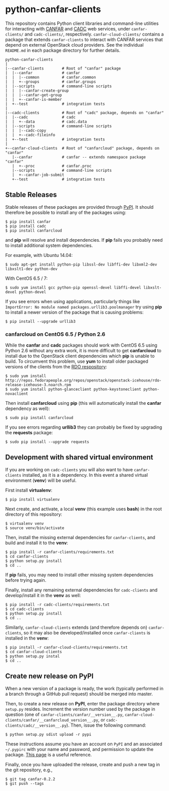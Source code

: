 # python-canfar-clients
This repository contains Python client libraries and command-line utilities for interacting with [CANFAR](http://www.canfar.phys.uvic.ca/) and [CADC](http://www.cadc-ccda.hia-iha.nrc-cnrc.gc.ca/) web services, under `canfar-clients/` and `cadc-clients/`, respectively. `canfar-cloud-clients/` contains a package that extends `canfar-clients` to interact with CANFAR services that depend on external OpenStack cloud providers. See the individual `README.md` in each package directory for further details.

```
python-canfar-clients
|
|--canfar-clients        # Root of "canfar" package
|  |--canfar             # canfar
|  |  |--common          # canfar.common
|  |  +--groups          # canfar.groups
|  |--scripts            # command-line scripts
|  |  |--canfar-create-group
|  |  |--canfar-get-group
|  |  +--canfar-is-member
|  +--test               # integration tests
|
|--cadc-clients          # Root of "cadc" package, depends on "canfar"
|  |--cadc               # cadc
|  |  +--data            # cadc.data
|  |--scripts            # command-line scripts
|  |  |--cadc-copy
|  |  +--cadc-fileinfo
|  +--test               # integration tests
|
+--canfar-cloud-clients  # Root of "canfarcloud" package, depends on "canfar"
   |--canfar             # canfar -- extends namespace package "canfar"
   |  +--proc            # canfar.proc
   |--scripts            # command-line scripts
   |  +--canfar-job-submit
   +--test               # integration tests
```

## Stable Releases
Stable releases of these packages are provided through [PyPI](https://pypi.python.org/pypi). It should therefore be possible to install any of the packages using:
```
$ pip install canfar
$ pip install cadc
$ pip install canfarcloud
```
and **pip** will resolve and install dependencies. If **pip** fails you probably need to install additional system dependencies.

For example, with Ubuntu 14.04:
```
$ sudo apt-get install python-pip libssl-dev libffi-dev libxml2-dev libxslt1-dev python-dev
```

With CentOS 6.5 / 7:
```
$ sudo yum install gcc python-pip openssl-devel libffi-devel libxslt-devel python-devel
```

If you see errors when using applications, particularly things like `ImportError: No module named packages.urllib3.poolmanager` try using **pip** to install a newer version of the package that is causing problems:
```
$ pip install --upgrade urllib3
```

### canfarcloud on CentOS 6.5 / Python 2.6
While the **canfar** and **cadc** packages should work with CentOS 6.5 using Python 2.6 without any extra work, it is more difficult to get **canfarcloud** to install due to the OpenStack client dependencies which **pip** is unable to build. To circumvent this problem, use **yum** to install older packaged versions of the clients from the [RDO respository](https://www.rdoproject.org):
```
$ sudo yum install http://repos.fedorapeople.org/repos/openstack/openstack-icehouse/rdo-release-icehouse-3.noarch.rpm
$ sudo yum install python-glanceclient python-keystoneclient python-novaclient
```

Then install **canfarcloud** using **pip** (this will automatically install the **canfar** dependency as well):
```
$ sudo pip install canfarcloud
```

If you see errors regarding **urllib3** they can probably be fixed by upgrading the **requests** package:
```
$ sudo pip install --upgrade requests
```

## Development with shared virtual environment
If you are working on `cadc-clients` you will also want to have `canfar-clients` installed, as it is a dependency. In this event a shared virtual environment (**venv**) will be useful.

First install **virtualenv**:
```
$ pip install virtualenv
```

Next create, and activate, a local **venv** (this example uses **bash**) in the root directory of this repository:
```
$ virtualenv venv
$ source venv/bin/activate

```

Then, install the missing external dependencies for `canfar-clients`, and build
and install it to the **venv**:
```
$ pip install -r canfar-clients/requirements.txt
$ cd canfar-clients
$ python setup.py install
$ cd ..
```

If **pip** fails, you may need to install other missing system dependencies before trying again.

Finally, install any remaining external dependencies for `cadc-clients` and
develop/install it in the **venv** as well:
```
$ pip install -r cadc-clients/requirements.txt
$ cd cadc-clients
$ python setup.py install
$ cd ..
```

Similarly, `canfar-cloud-clients` extends (and therefore depends on) `canfar-clients`, so it may also be developed/installed once `canfar-clients` is installed in the **venv**:
```
$ pip install -r canfar-cloud-clients/requirements.txt
$ cd canfar-cloud-clients
$ python setup.py instal
$ cd ..
```

## Create new release on **PyPI**
When a new version of a package is ready, the work (typically performed in a branch through a GitHub pull request) should be merged into master.

Then, to create a new release on **PyPI**, enter the package directory where `setup.py` resides. Increment the version number used by the package in question (one of `canfar-clients/canfar/__version__.py`, `canfar-cloud-clients/canfar/__canfarcloud_version__.py`, or `cadc-clients/cadc/__version__.py`). Then, issue the following command:
```
$ python setup.py sdist upload -r pypi
```

These instructions assume you have an account on `PyPI` and an associated `~/.pypirc` with your name and password, and permission to update the package. [This page](http://peterdowns.com/posts/first-time-with-pypi.html) is a useful reference.

Finally, once you have uploaded the release, create and push a new tag in the git repository, e.g.,
```
$ git tag canfar-0.2.2
$ git push --tags
```
